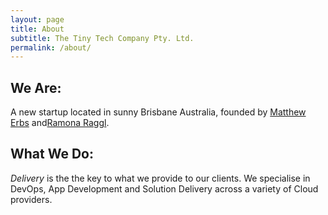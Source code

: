 ```yaml
---
layout: page
title: About
subtitle: The Tiny Tech Company Pty. Ltd.
permalink: /about/
---
```



## We Are:
A new startup located in sunny Brisbane Australia, founded by [Matthew Erbs](https://twitter.com/MatthewErbs) and[Ramona Raggl](https://twitter.com/ramonaraggl).

## What We Do:

*Delivery* is the the key to what we provide to our clients.  We specialise in DevOps, App Development and Solution Delivery across a variety of Cloud providers.
